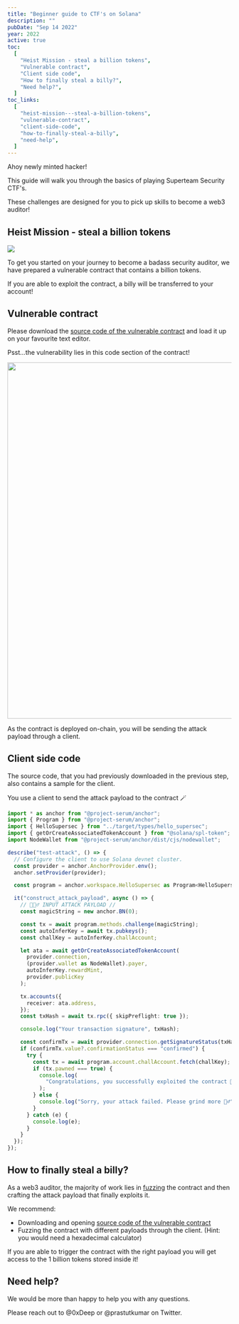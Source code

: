 ```yaml
---
title: "Beginner guide to CTF's on Solana"
description: ""
pubDate: "Sep 14 2022"
year: 2022
active: true
toc:
  [
    "Heist Mission - steal a billion tokens",
    "Vulnerable contract",
    "Client side code",
    "How to finally steal a billy?",
    "Need help?",
  ]
toc_links:
  [
    "heist-mission---steal-a-billion-tokens",
    "vulnerable-contract",
    "client-side-code",
    "how-to-finally-steal-a-billy",
    "need-help",
  ]
---
```


Ahoy newly minted hacker!

This guide will walk you through the basics of playing Superteam Security CTF's.

These challenges are designed for you to pick up skills to become a web3 auditor!

## Heist Mission - steal a billion tokens

![](https://i.imgur.com/28etXO2.jpg)

To get you started on your journey to become a badass security auditor, we have prepared a vulnerable contract that contains a billion tokens.

If you are able to exploit the contract, a billy will be transferred to your account!

## Vulnerable contract

Please download the [source code of the vulnerable contract](https://pub-cf83a7a9f877444b8a25c86e506ef797.r2.dev/0x101.zip) and load it up on your favourite text editor.

Psst...the vulnerability lies in this code section of the contract!

<img src="https://pub-cf83a7a9f877444b8a25c86e506ef797.r2.dev/val_101.png" alt="" height="800px" width="800px" />

As the contract is deployed on-chain, you will be sending the attack payload through a client.

## Client side code

The source code, that you had previously downloaded in the previous step, also contains a sample for the client.

You use a client to send the attack payload to the contract 🪄

```typescript
import * as anchor from "@project-serum/anchor";
import { Program } from "@project-serum/anchor";
import { HelloSupersec } from "../target/types/hello_supersec";
import { getOrCreateAssociatedTokenAccount } from "@solana/spl-token";
import NodeWallet from "@project-serum/anchor/dist/cjs/nodewallet";

describe("test-attack", () => {
  // Configure the client to use Solana devnet cluster.
  const provider = anchor.AnchorProvider.env();
  anchor.setProvider(provider);

  const program = anchor.workspace.HelloSupersec as Program<HelloSupersec>;

  it("construct_attack_payload", async () => {
    // 🕵🏻‍♂️ INPUT ATTACK PAYLOAD //
    const magicString = new anchor.BN(0);

    const tx = await program.methods.challenge(magicString);
    const autoInferKey = await tx.pubkeys();
    const challKey = autoInferKey.challAccount;

    let ata = await getOrCreateAssociatedTokenAccount(
      provider.connection,
      (provider.wallet as NodeWallet).payer,
      autoInferKey.rewardMint,
      provider.publicKey
    );

    tx.accounts({
      receiver: ata.address,
    });
    const txHash = await tx.rpc({ skipPreflight: true });

    console.log("Your transaction signature", txHash);

    const confirmTx = await provider.connection.getSignatureStatus(txHash);
    if (confirmTx.value?.confirmationStatus === "confirmed") {
      try {
        const tx = await program.account.challAccount.fetch(challKey);
        if (tx.pawned === true) {
          console.log(
            "Congratulations, you successfully exploited the contract 🎉"
          );
        } else {
          console.log("Sorry, your attack failed. Please grind more 🏄‍♂️");
        }
      } catch (e) {
        console.log(e);
      }
    }
  });
});
```

## How to finally steal a billy?

As a web3 auditor, the majority of work lies in [fuzzing](https://owasp.org/www-community/Fuzzing) the contract and then crafting the attack payload that finally exploits it.

We recommend:

- Downloading and opening [source code of the vulnerable contract](https://pub-cf83a7a9f877444b8a25c86e506ef797.r2.dev/0x101.zip)
- Fuzzing the contract with different payloads through the client. (Hint: you would need a hexadecimal calculator)

If you are able to trigger the contract with the right payload you will get access to the 1 billion tokens stored inside it!

## Need help?

We would be more than happy to help you with any questions.

Please reach out to @0xDeep or @prastutkumar on Twitter.

